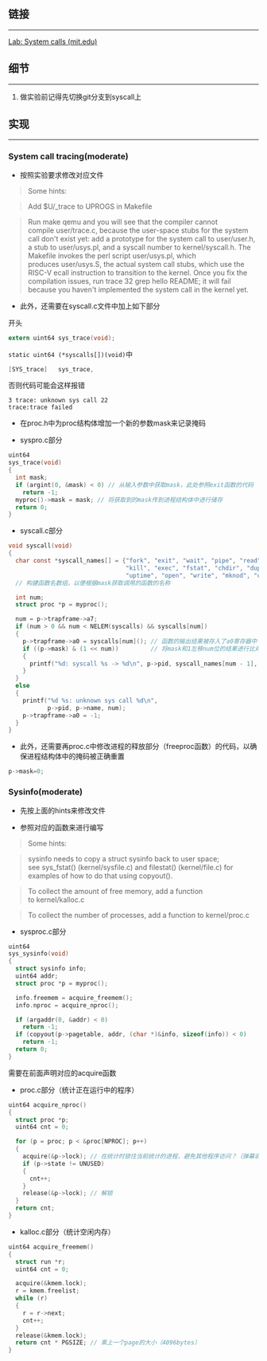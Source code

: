 ## 链接
---

[Lab: System calls (mit.edu)](https://pdos.csail.mit.edu/6.S081/2020/labs/syscall.html)

## 细节
---

1. 做实验前记得先切换git分支到syscall上

## 实现
---

### System call tracing(moderate)

- 按照实验要求修改对应文件

>Some hints:

>Add $U/_trace to UPROGS in Makefile

>Run make qemu and you will see that the compiler cannot compile user/trace.c, because the user-space stubs for the system call don't exist yet: add a prototype for the system call to user/user.h, a stub to user/usys.pl, and a syscall number to kernel/syscall.h. The Makefile invokes the perl script user/usys.pl, which produces user/usys.S, the actual system call stubs, which use the RISC-V ecall instruction to transition to the kernel. Once you fix the compilation issues, run trace 32 grep hello README; it will fail because you haven't implemented the system call in the kernel yet.

- 此外，还需要在syscall.c文件中加上如下部分

开头

```c
extern uint64 sys_trace(void);
```

`static uint64 (*syscalls[])(void)`中

```c
[SYS_trace]   sys_trace,
```

否则代码可能会这样报错

```text
3 trace: unknown sys call 22
trace:trace failed
```

- 在proc.h中为proc结构体增加一个新的参数mask来记录掩码

- syspro.c部分

```c
uint64
sys_trace(void)
{
  int mask;
  if (argint(0, &mask) < 0) // 从输入参数中获取mask，此处参照exit函数的代码
    return -1;
  myproc()->mask = mask; // 将获取到的mask传到进程结构体中进行储存
  return 0;
}
```

- syscall.c部分

```c
void syscall(void)
{
  char const *syscall_names[] = {"fork", "exit", "wait", "pipe", "read",
                                 "kill", "exec", "fstat", "chdir", "dup", "getpid", "sbrk", "sleep",
                                 "uptime", "open", "write", "mknod", "unlink", "link", "mkdir", "close", "trace", "sysinfo"};
  // 构建函数名数组，以便根据mask获取调用的函数的名称

  int num;
  struct proc *p = myproc();

  num = p->trapframe->a7;
  if (num > 0 && num < NELEM(syscalls) && syscalls[num])
  {
    p->trapframe->a0 = syscalls[num](); // 函数的输出结果被存入了a0寄存器中
    if ((p->mask) & (1 << num))         // 将mask和1左移num位的结果进行比对，比对成功则当前的num就为函数对应的系统调用编号
    {
      printf("%d: syscall %s -> %d\n", p->pid, syscall_names[num - 1], p->trapframe->a0); // 打印信息
    }
  }
  else
  {
    printf("%d %s: unknown sys call %d\n",
           p->pid, p->name, num);
    p->trapframe->a0 = -1;
  }
}
```

- 此外，还需要再proc.c中修改进程的释放部分（freeproc函数）的代码，以确保进程结构体中的掩码被正确重置

```c
p->mask=0;
```


### Sysinfo(moderate)

- 先按上面的hints来修改文件

- 参照对应的函数来进行编写

>Some hints:

>sysinfo needs to copy a struct sysinfo back to user space; see sys_fstat() (kernel/sysfile.c) and filestat() (kernel/file.c) for examples of how to do that using copyout().

>To collect the amount of free memory, add a function to kernel/kalloc.c

>To collect the number of processes, add a function to kernel/proc.c

- sysproc.c部分

```c
uint64
sys_sysinfo(void)
{
  struct sysinfo info;
  uint64 addr;
  struct proc *p = myproc();

  info.freemem = acquire_freemem();
  info.nproc = acquire_nproc();

  if (argaddr(0, &addr) < 0)
    return -1;
  if (copyout(p->pagetable, addr, (char *)&info, sizeof(info)) < 0)
    return -1;
  return 0;
}
```

需要在前面声明对应的acquire函数

- proc.c部分（统计正在运行中的程序）

```c
uint64 acquire_nproc()
{
  struct proc *p;
  uint64 cnt = 0;

  for (p = proc; p < &proc[NPROC]; p++)
  {
    acquire(&p->lock); // 在统计时锁住当前统计的进程，避免其他程序访问？（弹幕说的）
    if (p->state != UNUSED)
    {
      cnt++;
    }
    release(&p->lock); // 解锁
  }
  return cnt;
}
```

- kalloc.c部分（统计空闲内存）

```c
uint64 acquire_freemem()
{
  struct run *r;
  uint64 cnt = 0;

  acquire(&kmem.lock);
  r = kmem.freelist;
  while (r)
  {
    r = r->next;
    cnt++;
  }
  release(&kmem.lock);
  return cnt * PGSIZE; // 乘上一个page的大小（4096bytes）
}
```